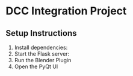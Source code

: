 # DCC Integration Project

## Setup Instructions
1. Install dependencies:
2. Start the Flask server:
3. Run the Blender Plugin
4. Open the PyQt UI
